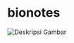 # bionotes
![Deskripsi Gambar](https://user-images.githubusercontent.com/45864165/246680414-a83e245a-e837-4c2e-ae9a-578fd09ed08a.png)

